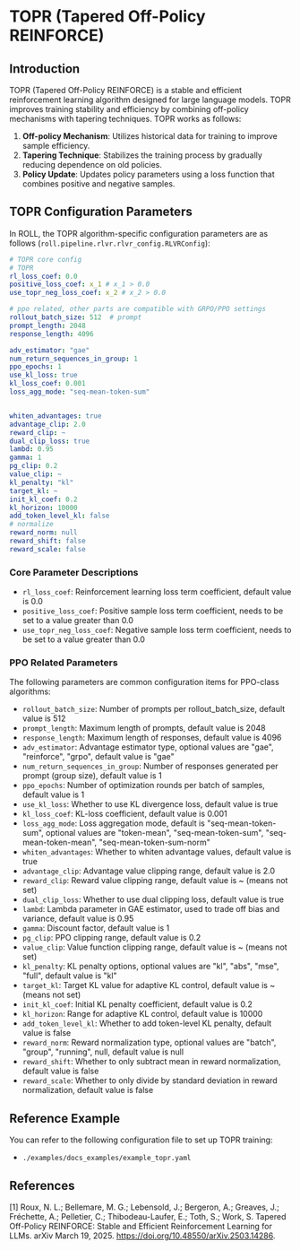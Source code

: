 # TOPR (Tapered Off-Policy REINFORCE)

## Introduction

TOPR (Tapered Off-Policy REINFORCE) is a stable and efficient reinforcement learning algorithm designed for large language models. TOPR improves training stability and efficiency by combining off-policy mechanisms with tapering techniques. TOPR works as follows:

1. **Off-policy Mechanism**: Utilizes historical data for training to improve sample efficiency.
2. **Tapering Technique**: Stabilizes the training process by gradually reducing dependence on old policies.
3. **Policy Update**: Updates policy parameters using a loss function that combines positive and negative samples.

## TOPR Configuration Parameters

In ROLL, the TOPR algorithm-specific configuration parameters are as follows (`roll.pipeline.rlvr.rlvr_config.RLVRConfig`):

```yaml
# TOPR core config
# TOPR
rl_loss_coef: 0.0
positive_loss_coef: x_1 # x_1 > 0.0
use_topr_neg_loss_coef: x_2 # x_2 > 0.0

# ppo related, other parts are compatible with GRPO/PPO settings
rollout_batch_size: 512  # prompt
prompt_length: 2048
response_length: 4096

adv_estimator: "gae"
num_return_sequences_in_group: 1
ppo_epochs: 1
use_kl_loss: true
kl_loss_coef: 0.001
loss_agg_mode: "seq-mean-token-sum"


whiten_advantages: true
advantage_clip: 2.0
reward_clip: ~
dual_clip_loss: true
lambd: 0.95
gamma: 1
pg_clip: 0.2
value_clip: ~
kl_penalty: "kl"
target_kl: ~
init_kl_coef: 0.2
kl_horizon: 10000
add_token_level_kl: false
# normalize
reward_norm: null
reward_shift: false
reward_scale: false
```

### Core Parameter Descriptions

- `rl_loss_coef`: Reinforcement learning loss term coefficient, default value is 0.0
- `positive_loss_coef`: Positive sample loss term coefficient, needs to be set to a value greater than 0.0
- `use_topr_neg_loss_coef`: Negative sample loss term coefficient, needs to be set to a value greater than 0.0

### PPO Related Parameters

The following parameters are common configuration items for PPO-class algorithms:

- `rollout_batch_size`: Number of prompts per rollout_batch_size, default value is 512
- `prompt_length`: Maximum length of prompts, default value is 2048
- `response_length`: Maximum length of responses, default value is 4096
- `adv_estimator`: Advantage estimator type, optional values are "gae", "reinforce", "grpo", default value is "gae"
- `num_return_sequences_in_group`: Number of responses generated per prompt (group size), default value is 1
- `ppo_epochs`: Number of optimization rounds per batch of samples, default value is 1
- `use_kl_loss`: Whether to use KL divergence loss, default value is true
- `kl_loss_coef`: KL-loss coefficient, default value is 0.001
- `loss_agg_mode`: Loss aggregation mode, default is "seq-mean-token-sum", optional values are "token-mean", "seq-mean-token-sum", "seq-mean-token-mean", "seq-mean-token-sum-norm"
- `whiten_advantages`: Whether to whiten advantage values, default value is true
- `advantage_clip`: Advantage value clipping range, default value is 2.0
- `reward_clip`: Reward value clipping range, default value is ~ (means not set)
- `dual_clip_loss`: Whether to use dual clipping loss, default value is true
- `lambd`: Lambda parameter in GAE estimator, used to trade off bias and variance, default value is 0.95
- `gamma`: Discount factor, default value is 1
- `pg_clip`: PPO clipping range, default value is 0.2
- `value_clip`: Value function clipping range, default value is ~ (means not set)
- `kl_penalty`: KL penalty options, optional values are "kl", "abs", "mse", "full", default value is "kl"
- `target_kl`: Target KL value for adaptive KL control, default value is ~ (means not set)
- `init_kl_coef`: Initial KL penalty coefficient, default value is 0.2
- `kl_horizon`: Range for adaptive KL control, default value is 10000
- `add_token_level_kl`: Whether to add token-level KL penalty, default value is false
- `reward_norm`: Reward normalization type, optional values are "batch", "group", "running", null, default value is null
- `reward_shift`: Whether to only subtract mean in reward normalization, default value is false
- `reward_scale`: Whether to only divide by standard deviation in reward normalization, default value is false

## Reference Example

You can refer to the following configuration file to set up TOPR training:
- `./examples/docs_examples/example_topr.yaml`

## References
[1] Roux, N. L.; Bellemare, M. G.; Lebensold, J.; Bergeron, A.; Greaves, J.; Fréchette, A.; Pelletier, C.; Thibodeau-Laufer, E.; Toth, S.; Work, S. Tapered Off-Policy REINFORCE: Stable and Efficient Reinforcement Learning for LLMs. arXiv March 19, 2025. https://doi.org/10.48550/arXiv.2503.14286.
